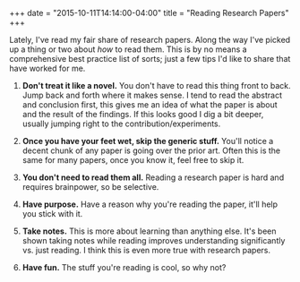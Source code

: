 +++
date = "2015-10-11T14:14:00-04:00"
title = "Reading Research Papers"
+++

Lately, I've read my fair share of research papers. Along the way I've picked up a thing or two about *how* to read them. This is by no means a comprehensive best practice list of sorts; just a few tips I'd like to share that have worked for me. 

1. **Don't treat it like a novel.** You don't have to read this thing front to back. Jump back and forth where it makes sense. I tend to read the abstract and conclusion first, this gives me an idea of what the paper is about and the result of the findings. If this looks good I dig a bit deeper, usually jumping right to the contribution/experiments.

2. **Once you have your feet wet, skip the generic stuff.** You'll notice a decent chunk of any paper is going over the prior art. Often this is the same for many papers, once you know it, feel free to skip it.

3. **You don't need to read them all.** Reading a research paper is hard and requires brainpower, so be selective.

4. **Have purpose.** Have a reason why you're reading the paper, it'll help you stick with it.

5. **Take notes.** This is more about learning than anything else. It's been shown
taking notes while reading improves understanding significantly vs. just reading. I think this is even more true with research papers.

6. **Have fun.** The stuff you're reading is cool, so why not?


